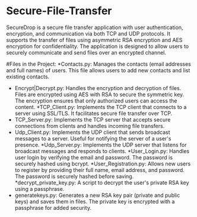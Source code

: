 # Secure-File-Transfer
SecureDrop is a secure file transfer application with user authentication, encryption, and communication via both TCP and UDP protocols. It supports the transfer of files using asymmetric RSA encryption and AES encryption for confidentiality. The application is designed to allow users to securely communicate and send files over an encrypted channel.

#Files in the Project:
*Contacts.py: Manages the contacts (email addresses and full names) of users. This file allows users to add new contacts and list existing contacts.
* Encrypt|Decrypt.py: Handles the encryption and decryption of files. Files are encrypted using AES with RSA to secure the symmetric key. The encryption ensures that only authorized users can access the content.
*TCP_Client.py: Implements the TCP client that connects to a server using SSL/TLS. It facilitates secure file transfer over TCP.
* TCP_Server.py: Implements the TCP server that accepts secure connections from clients and handles incoming file transfers.
* Udp_Client.py: Implements the UDP client that sends broadcast messages to a server. Useful for notifying the server of a user's presence.
*Udp_Server.py: Implements the UDP server that listens for broadcast messages and responds to clients.
*User_Login.py: Handles user login by verifying the email and password. The password is securely hashed using bcrypt.
*User_Registration.py: Allows new users to register by providing their full name, email address, and password. The password is securely hashed before saving.
*decrypt_private_key.py: A script to decrypt the user's private RSA key using a passphrase.
* generatekeys.py: Generates a new RSA key pair (private and public keys) and saves them in files. The private key is encrypted with a passphrase for added security.
